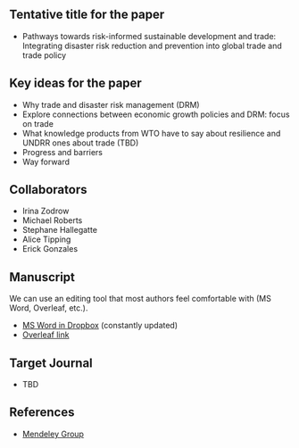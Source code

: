 ## Tentative title for the paper

- Pathways towards risk-informed sustainable development and trade: Integrating disaster risk reduction and prevention into global trade and trade policy


## Key ideas for the paper

- Why trade and disaster risk management (DRM)
- Explore connections between economic growth policies and DRM: focus on trade
- What knowledge products from WTO have to say about resilience and UNDRR ones about trade (TBD)
- Progress and barriers
- Way forward


## Collaborators

- Irina Zodrow
- Michael Roberts
- Stephane Hallegatte
- Alice Tipping
- Erick Gonzales


## Manuscript
We can use an editing tool that most authors feel comfortable with (MS Word, Overleaf, etc.).
- [MS Word in Dropbox](https://www.dropbox.com/s/svbuh898upr1p36/manuscript_trade_drr.docx?dl=0) (constantly updated)
- [Overleaf link](https://www.overleaf.com/project/618b300cc2936a670afa237b)


## Target Journal

- TBD


## References

- [Mendeley Group](https://www.mendeley.com/reference-manager/library/groups/private/430b7dff-8efd-3ee8-a50e-cd1eac46828b/all-references/)

